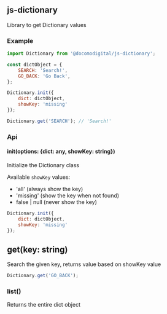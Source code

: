 ## js-dictionary

Library to get Dictionary values

### Example
```javascript
import Dictionary from '@docomodigital/js-dictionary';

const dictObject = {
    SEARCH: 'Search!',
    GO_BACK: 'Go Back',
};

Dictionary.init({
    dict: dictObject,
    showKey: 'missing'
});

Dictionary.get('SEARCH'); // 'Search!'
```

### Api

#### init(options: {dict: any, showKey: string})
Initialize the Dictionary class

Available `showKey` values: 
* 'all' (always show the key) 
* 'missing' (show the key when not found) 
* false | null (never show the key)
```javascript
Dictionary.init({
    dict: dictObject,
    showKey: 'missing'
});
```

## get(key: string)
Search the given key, returns value based on showKey value
```javascript
Dictionary.get('GO_BACK');
```

### list()
Returns the entire dict object